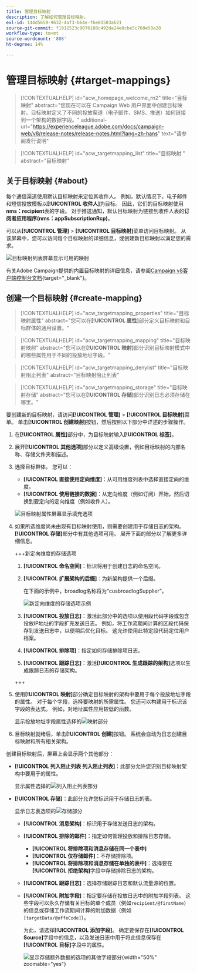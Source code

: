 ```yaml
---
title: 管理目标映射
description: 了解如何管理目标映射。
exl-id: 144d5650-9632-4af3-b64e-f6e81503a621
source-git-commit: f1911523c9076188c492da24e0cbe5c760e58a28
workflow-type: tm+mt
source-wordcount: '808'
ht-degree: 14%

---
```


# 管理目标映射 {#target-mappings}

>[!CONTEXTUALHELP]
>id="acw_homepage_welcome_rn2"
>title="目标映射"
>abstract="您现在可以在 Campaign Web 用户界面中创建目标映射。目标映射定义了不同的投放渠道（电子邮件、SMS、推送）如何链接到一个架构的数据字段。"
>additional-url="https://experienceleague.adobe.com/docs/campaign-web/v8/release-notes/release-notes.html?lang=zh-hans" text="请参阅发行说明"

>[!CONTEXTUALHELP]
>id="acw_targetmapping_list"
>title="目标映射 "
>abstract="目标映射"

## 关于目标映射 {#about}

每个通信渠道使用默认目标映射来定位其收件人。 例如，默认情况下，电子邮件和短信投放模板以&#x200B;**[!UICONTROL 收件人]**&#x200B;为目标。 因此，它们的目标映射使用&#x200B;**nms：recipient**&#x200B;表的字段。 对于推送通知，默认目标映射为链接到收件人表的&#x200B;**订阅者应用程序(nms：appSubscriptionRcp)**。

可以从&#x200B;**[!UICONTROL 管理]** > **[!UICONTROL 目标映射]**&#x200B;菜单访问目标映射。 从该屏幕中，您可以访问每个目标映射的详细信息，或创建新目标映射以满足您的需求。

![目标映射列表屏幕显示可用的映射](assets/target-mappings-list.png)

有关Adobe Campaign提供的内置目标映射的详细信息，请参阅[Campaign v8客户端控制台文档](https://experienceleague.adobe.com/docs/campaign/campaign-v8/audience/add-profiles/target-mappings.html){target="_blank"}。

## 创建一个目标映射 {#create-mapping}

>[!CONTEXTUALHELP]
>id="acw_targetmapping_properties"
>title="目标映射属性"
>abstract="您可以在&#x200B;**[!UICONTROL 属性]**&#x200B;部分定义目标映射和目标群体的通用设置。"

>[!CONTEXTUALHELP]
>id="acw_targetmapping_mapping"
>title="目标映射映射"
>abstract="您可以在&#x200B;**[!UICONTROL 映射]**&#x200B;部分识别目标映射模式中的哪些属性用于不同的投放地址字段。"

>[!CONTEXTUALHELP]
>id="acw_targetmapping_denylist"
>title="目标映射阻止列表"
>abstract="目标映射阻止列表"

>[!CONTEXTUALHELP]
>id="acw_targetmapping_storage"
>title="目标映射存储"
>abstract="您可以在&#x200B;**[!UICONTROL 存储]**&#x200B;部分识别日志必须存储在哪里。"

要创建新的目标映射，请访问&#x200B;**[!UICONTROL 管理]** > **[!UICONTROL 目标映射]**&#x200B;菜单。 单击&#x200B;**[!UICONTROL 创建映射]**&#x200B;按钮，然后按照以下部分中详述的步骤操作。

1. 在&#x200B;**[!UICONTROL 属性]**&#x200B;部分中，为目标映射输入&#x200B;**[!UICONTROL 标签]**。

1. 展开&#x200B;**[!UICONTROL 其他选项]**&#x200B;部分以定义高级设置，例如目标映射的内部名称、存储文件夹和描述。

1. 选择目标群体。 您可以：

   * **[!UICONTROL 直接使用定向维度]**：从可用维度列表中选择直接定向的维度。
   * **[!UICONTROL 使用链接的数据]**：从定向维度（例如订阅）开始，然后切换到要定向的定向维度（例如收件人）。

   ![目标映射属性屏幕显示填充选项](assets/target-mappings-properties.png)

1. 如果所选维度尚未由现有目标映射使用，则需要创建用于存储日志的架构。 **[!UICONTROL 存储]**&#x200B;部分中有其他选项可用。 展开下面的部分以了解更多详细信息。

   +++新定向维度的存储选项

   1. **[!UICONTROL 命名空间]**：标识将用于创建日志的命名空间。
   1. **[!UICONTROL 扩展架构的后缀]**：为新架构提供一个后缀。

      在下面的示例中，broadlog名称将为“cusbroadlogSupplier”。

      ![新定向维度的存储选项示例](assets/target-mappings-new.png)

   1. **[!UICONTROL 投放日志]**：激活此部分中的选项以使用段代码字段或包含投放IP地址的字段扩充发送日志。 例如，将工作流期间计算的区段代码保存到发送日志中，以便稍后优化目标。 这允许使用此特定段代码定位用户档案。

   1. **[!UICONTROL 排除项]**：指定如何存储排除项日志。

   1. **[!UICONTROL 跟踪日志]**：激活&#x200B;**[!UICONTROL 生成跟踪的架构]**&#x200B;选项以生成跟踪日志的存储架构。

   +++

1. 使用&#x200B;**[!UICONTROL 映射]**&#x200B;部分确定目标映射的架构中要用于每个投放地址字段的属性。 对于每个字段，选择要映射的所需属性。 您还可以构建用于标识该字段的表达式。 例如，对地址属性应用较低的函数。

   显示投放地址字段属性选择的![映射部分](assets/target-mappings-mapping.png)

1. 目标映射就绪后，单击&#x200B;**[!UICONTROL 创建]**&#x200B;按钮。 系统会自动为日志创建目标映射和所有相关架构。

创建目标映射后，屏幕上会显示两个其他部分：

* **[!UICONTROL 列入阻止列表 列入阻止列表]**：此部分允许您识别目标映射架构中要用于的属性。

  显示属性选择的![列入阻止列表部分](assets/target-mappings-denylisting.png)

* **[!UICONTROL 存储]**：此部分允许您标识用于存储日志的表。

  显示日志表选项的![存储部分](assets/target-mappings-storage.png)

   * **[!UICONTROL 消息架构]**：标识用于存储发送日志的架构。
   * **[!UICONTROL 排除的邮件]**：指定如何管理投放和排除日志存储。

      * **[!UICONTROL 将排除项和消息存储在同一个表中]**
      * **[!UICONTROL 仅存储邮件]**：不存储排除项。
      * **[!UICONTROL 将排除项和消息存储在单独的表中]**：选择要在&#x200B;**[!UICONTROL 拒绝架构]**&#x200B;字段中存储排除日志的架构。

   * **[!UICONTROL 跟踪日志]**：选择存储跟踪日志和默认流量源的位置。
   * **[!UICONTROL 附加字段]**：指定要存储在投放日志中的附加字段列表。 这些字段可以永久存储有关目标的单个成员（例如`recipient/@firstName`）的信息或存储工作流期间计算的附加数据（例如`[targetData/@offeCode]`）。

     为此，请选择&#x200B;**[!UICONTROL 添加字段]**。 确定要保存在&#x200B;**[!UICONTROL Source]**&#x200B;字段中的信息，以及发送日志中用于将此信息保存在&#x200B;**[!UICONTROL 目标]**&#x200B;字段中的属性。

     ![显示存储额外数据的选项的其他字段部分](assets/target-mappings-additional.png){width="50%" zoomable="yes"}